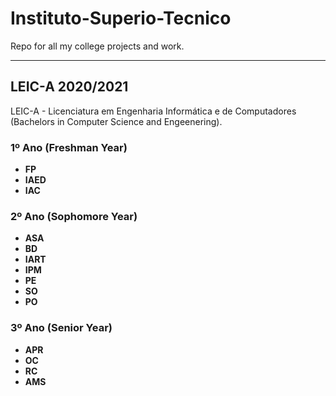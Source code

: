 # Instituto-Superio-Tecnico
Repo for all my college projects and work.

---

## LEIC-A 2020/2021
LEIC-A - Licenciatura em Engenharia Informática e de Computadores (Bachelors in Computer Science and Engeenering).

### 1º Ano (Freshman Year)

 - **FP**
 - **IAED**
 - **IAC**

### 2º Ano (Sophomore Year)

 - **ASA**
 - **BD**
 - **IART**
 - **IPM**
 - **PE**
 - **SO**
 - **PO**

### 3º Ano (Senior Year)

- **APR**
- **OC**
- **RC**
- **AMS**
